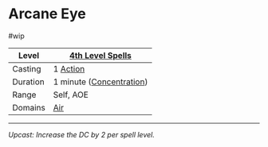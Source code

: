 # Arcane Eye
#wip

| Level    | [4th Level Spells](4th%20Level%20Spells.md)           |
| -------- | ----------------------------------------------------- |
| Casting  | 1 [Action](../../../../Game%20Procedures/Action.md)   |
| Duration | 1 minute ([Concentration](../../../Concentration.md)) |
| Range    | Self, AOE                                             |
| Domains  | [Air](../../../Spell%20Domains/Air.md)                |




---
*Upcast: Increase the DC by 2 per spell level.*